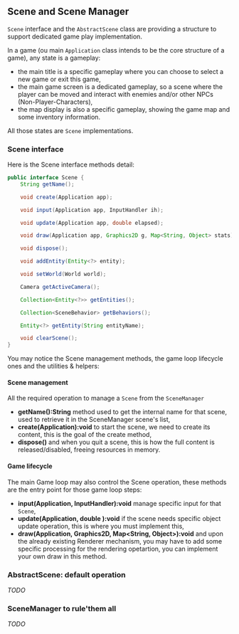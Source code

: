 ## Scene and Scene Manager

`Scene` interface and the `AbstractScene` class are providing a structure to support dedicated game play implementation.

In a game (ou main `Application` class intends to be the core structure of a game), any state is a gameplay:

- the main title is a specific gameplay where you can choose to select a new game or exit this game,
- the main game screen is a dedicated gameplay, so a scene where the player can be moved and interact with enemies
  and/or other NPCs (Non-Player-Characters),
- the map display is also a specific gameplay, showing the game map and some inventory information.

All those states are `Scene` implementations.

### Scene interface

Here is the Scene interface methods detail:

```java
public interface Scene {
    String getName();

    void create(Application app);

    void input(Application app, InputHandler ih);

    void update(Application app, double elapsed);

    void draw(Application app, Graphics2D g, Map<String, Object> stats);

    void dispose();

    void addEntity(Entity<?> entity);

    void setWorld(World world);

    Camera getActiveCamera();

    Collection<Entity<?>> getEntities();

    Collection<SceneBehavior> getBehaviors();

    Entity<?> getEntity(String entityName);

    void clearScene();
}
```

You may notice the Scene management methods, the game loop lifecycle ones and the utilities & helpers:

#### Scene management

All the required operation to manage a `Scene` from the `SceneManager`

* **getName():String** method used to get the internal name for that scene, used to retrieve it in the SceneManager
  scene's list,
* **create(Application):void** to start the scene, we need to create its content, this is the goal of the create method,
* **dispose()** and when you quit a scene, this is how the full content is released/disabled, freeing resources in
  memory.

#### Game lifecycle

The main Game loop may also control the Scene operation, these methods are the entry point for those game loop steps:

* **input(Application, InputHandler):void** manage specific input for that `Scene`,
* **update(Application, double ):void** if the scene needs specific object update operation, this is where you must
  implement this,
* **draw(Application, Graphics2D, Map<String, Object>):void** and upon the already existing Renderer mechanism, you may
  have to add some specific processing for the rendering opetartion, you can implement your own draw in this method.

### AbstractScene: default operation

_TODO_

### SceneManager to rule'them all

_TODO_
